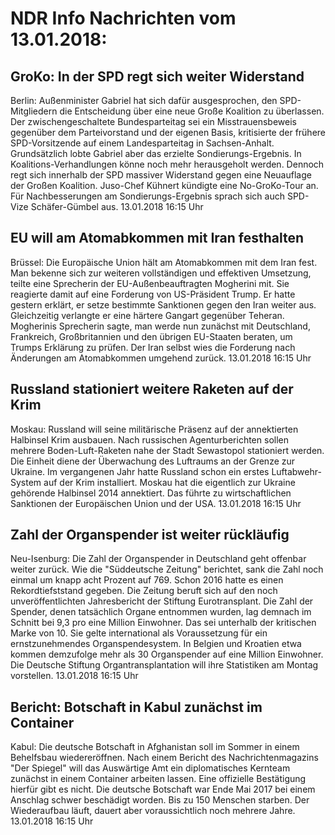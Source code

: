 # NDR Info Nachrichten vom 13.01.2018:


## GroKo: In der SPD regt sich weiter Widerstand
Berlin:       Außenminister Gabriel hat sich dafür ausgesprochen, den SPD-Mitgliedern die Entscheidung über eine neue Große Koalition zu überlassen. Der zwischengeschaltete Bundesparteitag sei ein Misstrauensbeweis gegenüber dem Parteivorstand und der eigenen Basis, kritisierte der frühere SPD-Vorsitzende auf einem Landesparteitag in Sachsen-Anhalt. Grundsätzlich lobte Gabriel aber das erzielte Sondierungs-Ergebnis. In Koalitions-Verhandlungen könne noch mehr herausgeholt werden. Dennoch regt sich innerhalb der SPD massiver Widerstand gegen eine Neuauflage der Großen Koalition. Juso-Chef Kühnert kündigte eine No-GroKo-Tour an. Für Nachbesserungen am Sondierungs-Ergebnis sprach sich auch SPD-Vize Schäfer-Gümbel aus. 13.01.2018 16:15 Uhr 

## EU will am Atomabkommen mit Iran festhalten
Brüssel:         Die Europäische Union hält am Atomabkommen mit dem Iran fest. Man bekenne sich zur weiteren vollständigen und effektiven Umsetzung, teilte eine Sprecherin der EU-Außenbeauftragten Mogherini mit. Sie reagierte damit auf eine Forderung von US-Präsident Trump. Er hatte gestern erklärt, er setze bestimmte Sanktionen gegen den Iran weiter aus. Gleichzeitig verlangte er eine härtere Gangart gegenüber Teheran. Mogherinis Sprecherin sagte, man werde nun zunächst mit Deutschland, Frankreich, Großbritannien und den übrigen EU-Staaten beraten, um Trumps Erklärung zu prüfen. Der Iran selbst wies die Forderung nach Änderungen am Atomabkommen umgehend zurück. 13.01.2018 16:15 Uhr 

## Russland stationiert weitere Raketen auf der Krim
Moskau:     Russland will seine militärische Präsenz auf der annektierten Halbinsel Krim ausbauen. Nach russischen Agenturberichten sollen mehrere Boden-Luft-Raketen nahe der Stadt Sewastopol stationiert werden. Die Einheit diene der Überwachung des Luftraums an der Grenze zur Ukraine. Im vergangenen Jahr hatte Russland schon ein erstes Luftabwehr-System auf der Krim installiert. Moskau hat die eigentlich zur Ukraine gehörende Halbinsel 2014 annektiert. Das führte zu wirtschaftlichen Sanktionen der Europäischen Union und der USA. 13.01.2018 16:15 Uhr 

## Zahl der Organspender ist weiter rückläufig
Neu-Isenburg: Die Zahl der Organspender in Deutschland geht offenbar weiter zurück. Wie die "Süddeutsche Zeitung" berichtet, sank die Zahl noch einmal um knapp acht Prozent auf 769. Schon 2016 hatte es einen Rekordtiefststand gegeben. Die Zeitung beruft sich auf den noch unveröffentlichten Jahresbericht der Stiftung Eurotransplant. Die Zahl der Spender, denen tatsächlich Organe entnommen wurden, lag demnach im Schnitt bei 9,3 pro eine Million Einwohner. Das sei unterhalb der kritischen Marke von 10. Sie gelte international als Voraussetzung für ein ernstzunehmendes Organspendesystem. In Belgien und Kroatien etwa kommen demzufolge mehr als 30 Organspender auf eine Million Einwohner. Die Deutsche Stiftung Organtransplantation will ihre Statistiken am Montag vorstellen. 13.01.2018 16:15 Uhr 

## Bericht: Botschaft in Kabul zunächst im Container
Kabul: Die deutsche Botschaft in Afghanistan soll im Sommer in einem Behelfsbau wiedereröffnen. Nach einem Bericht des Nachrichtenmagazins "Der Spiegel" will das Auswärtige Amt ein diplomatisches Kernteam zunächst in einem Container arbeiten lassen. Eine offizielle Bestätigung hierfür gibt es nicht. Die deutsche Botschaft war Ende Mai 2017 bei einem Anschlag schwer beschädigt worden. Bis zu 150 Menschen starben. Der Wiederaufbau läuft, dauert aber voraussichtlich noch mehrere Jahre. 13.01.2018 16:15 Uhr 
